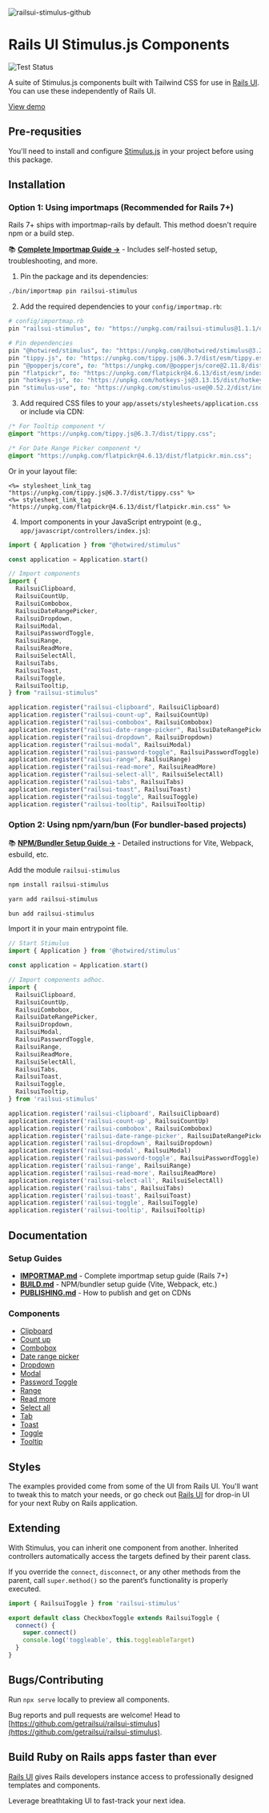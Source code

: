 ![railsui-stimulus-github](https://github.com/user-attachments/assets/eae7a2d1-ac91-4207-aca0-5ce3dea0fc15)

# Rails UI Stimulus.js Components

![Test Status](https://github.com/getrailsui/railsui-stimulus/actions/workflows/test.yml/badge.svg)

A suite of Stimulus.js components built with Tailwind CSS for use in [Rails UI](https://railsui.com). You can use these independently of Rails UI.

[View demo](https://getrailsui.github.io/railsui-stimulus/)

## Pre-requsities

You'll need to install and configure [Stimulus.js](https://github.com/hotwired/stimulus) in your project before using this package.

## Installation

### Option 1: Using importmaps (Recommended for Rails 7+)

Rails 7+ ships with importmap-rails by default. This method doesn't require npm or a build step.

📚 **[Complete Importmap Guide →](IMPORTMAP.md)** - Includes self-hosted setup, troubleshooting, and more.

1. Pin the package and its dependencies:

```bash
./bin/importmap pin railsui-stimulus
```

2. Add the required dependencies to your `config/importmap.rb`:

```ruby
# config/importmap.rb
pin "railsui-stimulus", to: "https://unpkg.com/railsui-stimulus@1.1.1/dist/importmap/index.js"

# Pin dependencies
pin "@hotwired/stimulus", to: "https://unpkg.com/@hotwired/stimulus@3.2.2/dist/stimulus.js"
pin "tippy.js", to: "https://unpkg.com/tippy.js@6.3.7/dist/esm/tippy.esm.js"
pin "@popperjs/core", to: "https://unpkg.com/@popperjs/core@2.11.8/dist/esm/index.js"
pin "flatpickr", to: "https://unpkg.com/flatpickr@4.6.13/dist/esm/index.js"
pin "hotkeys-js", to: "https://unpkg.com/hotkeys-js@3.13.15/dist/hotkeys.esm.js"
pin "stimulus-use", to: "https://unpkg.com/stimulus-use@0.52.2/dist/index.js"
```

3. Add required CSS files to your `app/assets/stylesheets/application.css` or include via CDN:

```css
/* For Tooltip component */
@import "https://unpkg.com/tippy.js@6.3.7/dist/tippy.css";

/* For Date Range Picker component */
@import "https://unpkg.com/flatpickr@4.6.13/dist/flatpickr.min.css";
```

Or in your layout file:

```erb
<%= stylesheet_link_tag "https://unpkg.com/tippy.js@6.3.7/dist/tippy.css" %>
<%= stylesheet_link_tag "https://unpkg.com/flatpickr@4.6.13/dist/flatpickr.min.css" %>
```

4. Import components in your JavaScript entrypoint (e.g., `app/javascript/controllers/index.js`):

```javascript
import { Application } from "@hotwired/stimulus"

const application = Application.start()

// Import components
import {
  RailsuiClipboard,
  RailsuiCountUp,
  RailsuiCombobox,
  RailsuiDateRangePicker,
  RailsuiDropdown,
  RailsuiModal,
  RailsuiPasswordToggle,
  RailsuiRange,
  RailsuiReadMore,
  RailsuiSelectAll,
  RailsuiTabs,
  RailsuiToast,
  RailsuiToggle,
  RailsuiTooltip,
} from "railsui-stimulus"

application.register("railsui-clipboard", RailsuiClipboard)
application.register("railsui-count-up", RailsuiCountUp)
application.register("railsui-combobox", RailsuiCombobox)
application.register("railsui-date-range-picker", RailsuiDateRangePicker)
application.register("railsui-dropdown", RailsuiDropdown)
application.register("railsui-modal", RailsuiModal)
application.register("railsui-password-toggle", RailsuiPasswordToggle)
application.register("railsui-range", RailsuiRange)
application.register("railsui-read-more", RailsuiReadMore)
application.register("railsui-select-all", RailsuiSelectAll)
application.register("railsui-tabs", RailsuiTabs)
application.register("railsui-toast", RailsuiToast)
application.register("railsui-toggle", RailsuiToggle)
application.register("railsui-tooltip", RailsuiTooltip)
```

### Option 2: Using npm/yarn/bun (For bundler-based projects)

📚 **[NPM/Bundler Setup Guide →](BUILD.md)** - Detailed instructions for Vite, Webpack, esbuild, etc.

Add the module `railsui-stimulus`

```bash
npm install railsui-stimulus
```

```bash
yarn add railsui-stimulus
```

```bash
bun add railsui-stimulus
```

Import it in your main entrypoint file.

```javascript
// Start Stimulus
import { Application } from '@hotwired/stimulus'

const application = Application.start()

// Import components adhoc.
import {
  RailsuiClipboard,
  RailsuiCountUp,
  RailsuiCombobox,
  RailsuiDateRangePicker,
  RailsuiDropdown,
  RailsuiModal,
  RailsuiPasswordToggle,
  RailsuiRange,
  RailsuiReadMore,
  RailsuiSelectAll,
  RailsuiTabs,
  RailsuiToast,
  RailsuiToggle,
  RailsuiTooltip,
} from 'railsui-stimulus'

application.register('railsui-clipboard', RailsuiClipboard)
application.register('railsui-count-up', RailsuiCountUp)
application.register('railsui-combobox', RailsuiCombobox)
application.register('railsui-date-range-picker', RailsuiDateRangePicker)
application.register('railsui-dropdown', RailsuiDropdown)
application.register('railsui-modal', RailsuiModal)
application.register('railsui-password-toggle', RailsuiPasswordToggle)
application.register('railsui-range', RailsuiRange)
application.register('railsui-read-more', RailsuiReadMore)
application.register('railsui-select-all', RailsuiSelectAll)
application.register('railsui-tabs', RailsuiTabs)
application.register('railsui-toast', RailsuiToast)
application.register('railsui-toggle', RailsuiToggle)
application.register('railsui-tooltip', RailsuiTooltip)
```

## Documentation

### Setup Guides
- **[IMPORTMAP.md](IMPORTMAP.md)** - Complete importmap setup guide (Rails 7+)
- **[BUILD.md](BUILD.md)** - NPM/bundler setup guide (Vite, Webpack, etc.)
- **[PUBLISHING.md](PUBLISHING.md)** - How to publish and get on CDNs

### Components

- [Clipboard](docs/clipboard.md)
- [Count up](docs/count_up.md)
- [Combobox](docs/combobox.md)
- [Date range picker](docs/date_range_picker.md)
- [Dropdown](docs/dropdown.md)
- [Modal](docs/modal.md)
- [Password Toggle](docs/password_toggle.md)
- [Range](docs/range.md)
- [Read more](docs/read_more.md)
- [Select all](docs/select_all.md)
- [Tab](docs/tab.md)
- [Toast](docs/toast.md)
- [Toggle](docs/toggle.md)
- [Tooltip](docs/tooltip.md)

## Styles

The examples provided come from some of the UI from Rails UI. You'll want to tweak this to match your needs, or go check out [Rails UI](https://railsui.com) for drop-in UI for your next Ruby on Rails application.

## Extending

With Stimulus, you can inherit one component from another. Inherited controllers automatically access the targets defined by their parent class.

If you override the `connect`, `disconnect`, or any other methods from the parent, call `super.method()` so the parent’s functionality is properly executed.

```javascript
import { RailsuiToggle } from 'railsui-stimulus'

export default class CheckboxToggle extends RailsuiToggle {
  connect() {
    super.connect()
    console.log('toggleable', this.toggleableTarget)
  }
}
```

## Bugs/Contributing

Run `npx serve` locally to preview all components.

Bug reports and pull requests are welcome! Head to [https://github.com/getrailsui/railsui-stimulus](https://github.com/getrailsui/railsui-stimulus).

## Build Ruby on Rails apps faster than ever

[Rails UI](https://railsui.com) gives Rails developers instance access to professionally designed templates and components.

Leverage breathtaking UI to fast-track your next idea.

